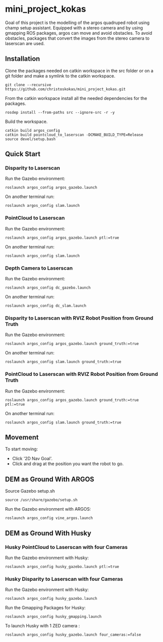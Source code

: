 # mini_project_kokas

Goal of this project is the modelling of the argos quadruped robot using champ setup assistant. Equipped with a stereo camera and by using gmapping ROS packages, argos can move and avoid obstacles. To avoid obstacles, packages that convert the images from the stereo camera to laserscan are used.

## Ιnstallation

Clone the packages needed on catkin workspace in the src folder or on a git folder and make a symlink to the catkin workspace. 

```console
git clone --recursive https://github.com/christoskokas/mini_project_kokas.git
```

From the catkin workspace install all the needed dependencies for the packages.

```console
rosdep install --from-paths src --ignore-src -r -y
```

Build the workspace.

```console
catkin build argos_config
catkin build pointcloud_to_laserscan -DCMAKE_BUILD_TYPE=Release 
source devel/setup.bash
```

## Quick Start

### Disparity to Laserscan 

Run the Gazebo environment:

```console
roslaunch argos_config argos_gazebo.launch
```

On another terminal run:

```console
roslaunch argos_config slam.launch
```

### PointCloud to Laserscan 

Run the Gazebo environment:

```console
roslaunch argos_config argos_gazebo.launch ptl:=true
```

On another terminal run:

```console
roslaunch argos_config slam.launch
```

### Depth Camera to Laserscan 

Run the Gazebo environment:

```console
roslaunch argos_config dc_gazebo.launch
```

On another terminal run:

```console
roslaunch argos_config dc_slam.launch
```

### Disparity to Laserscan with RVIZ Robot Position from Ground Truth

Run the Gazebo environment:

```console
roslaunch argos_config argos_gazebo.launch ground_truth:=true
```

On another terminal run:

```console
roslaunch argos_config slam.launch ground_truth:=true
```

### PointCloud to Laserscan with RVIZ Robot Position from Ground Truth

Run the Gazebo environment:

```console
roslaunch argos_config argos_gazebo.launch ground_truth:=true ptl:=true
```

On another terminal run:

```console
roslaunch argos_config slam.launch ground_truth:=true
```



## Movement

To start moving:

* Click '2D Nav Goal'.
* Click and drag at the position you want the robot to go.

## DEM as Ground With ARGOS

Source Gazebo setup.sh

```console
source /usr/share/gazebo/setup.sh
```

Run the Gazebo environment with ARGOS:

```console
roslaunch argos_config vine_argos.launch
```

## DEM as Ground With Husky


### Husky PointCloud to Laserscan with four Cameras
Run the Gazebo environment with Husky:

```console
roslaunch argos_config husky_gazebo.launch ptl:=true
```

### Husky Disparity to Laserscan with four Cameras

Run the Gazebo environment with Husky:

```console
roslaunch argos_config husky_gazebo.launch
```

Run the Gmapping Packages for Husky:

```console
roslaunch argos_config husky_gmapping.launch
```

To launch Husky with 1 ZED camera :

```console
roslaunch argos_config husky_gazebo.launch four_cameras:=false
```